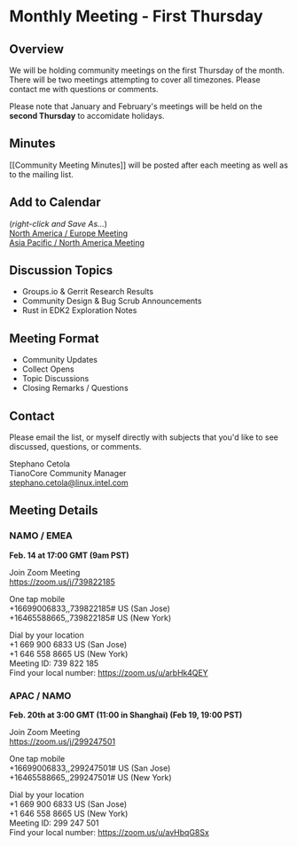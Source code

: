 # Monthly Meeting - First Thursday
## Overview
We will be holding community meetings on the first Thursday of the month. There will be two meetings attempting to cover all timezones. Please contact me with questions or comments.  

Please note that January and February's meetings will be held on the **second Thursday** to accomidate holidays.

## Minutes
[[Community Meeting Minutes]] will be posted after each meeting as well as to the mailing list.

## Add to Calendar
(_right-click and Save As..._)  
[North America / Europe Meeting](https://raw.githubusercontent.com/tianocore/tianocore.github.io/master/TianoCore-February-Community-Meeting-NAMO-EMEA.ics)  
[Asia Pacific / North America Meeting](https://raw.githubusercontent.com/tianocore/tianocore.github.io/master/TianoCore-February-Community-Meeting-APAC-NAMO.ics) 

## Discussion Topics
- Groups.io & Gerrit Research Results
- Community Design & Bug Scrub Announcements
- Rust in EDK2 Exploration Notes

## Meeting Format
- Community Updates
- Collect Opens
- Topic Discussions
- Closing Remarks / Questions


## Contact
Please email the list, or myself directly with subjects that you'd like to see discussed, questions, or comments.

Stephano Cetola  
TianoCore Community Manager  
stephano.cetola@linux.intel.com    
  
## Meeting Details

### NAMO / EMEA

**Feb. 14 at 17:00 GMT (9am PST)**

Join Zoom Meeting  
https://zoom.us/j/739822185  
  
One tap mobile  
+16699006833,,739822185# US (San Jose)  
+16465588665,,739822185# US (New York)  
  
Dial by your location  
        +1 669 900 6833 US (San Jose)  
        +1 646 558 8665 US (New York)  
Meeting ID: 739 822 185  
Find your local number: https://zoom.us/u/arbHk4QEY  
  
### APAC / NAMO
  
**Feb. 20th at 3:00 GMT (11:00 in Shanghai) (Feb 19, 19:00 PST)**
  
Join Zoom Meeting  
https://zoom.us/j/299247501  
  
One tap mobile  
+16699006833,,299247501# US (San Jose)  
+16465588665,,299247501# US (New York)  
  
Dial by your location  
        +1 669 900 6833 US (San Jose)  
        +1 646 558 8665 US (New York)  
Meeting ID: 299 247 501  
Find your local number: https://zoom.us/u/avHbqG8Sx  